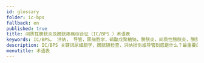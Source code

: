 ```yaml
---
id: glossary
folder: ic-bps
fallback: en
published: true
title: 间质性膀胱炎及膀胱疼痛综合征（IC/BPS ）术语表
keywords: IC/BPS， 洪纳， 导管，尿细胞学，硫酸戊聚糖钠，膀胱炎，间质性膀胱炎，膀胱疼痛综合征
description: IC/BPS 关键词尿细胞学，膀胱镜检查，洪纳损伤或导管到底是什么？最重要的术语和定义都集中在一处。
menutitle: 术语表
---
```

